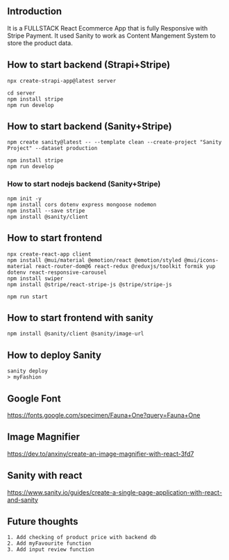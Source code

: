 ## Introduction
It is a FULLSTACK React Ecommerce App that is fully Responsive with Stripe Payment. It used Sanity to work as Content Mangement System to store the product data. 





## How to start backend (Strapi+Stripe)
```
npx create-strapi-app@latest server

cd server
npm install stripe
npm run develop
```

## How to start backend (Sanity+Stripe)
```
npm create sanity@latest -- --template clean --create-project "Sanity Project" --dataset production

npm install stripe
npm run develop
```
### How to start nodejs backend (Sanity+Stripe)
```
npm init -y
npm install cors dotenv express mongoose nodemon
npm install --save stripe
npm install @sanity/client
```

## How to start frontend
```
npx create-react-app client
npm install @mui/material @emotion/react @emotion/styled @mui/icons-material react-router-dom@6 react-redux @reduxjs/toolkit formik yup dotenv react-responsive-carousel
npm install swiper
npm install @stripe/react-stripe-js @stripe/stripe-js

npm run start
```

## How to start frontend with sanity
```
npm install @sanity/client @sanity/image-url
```

## How to deploy Sanity
```
sanity deploy
> myFashion
```

## Google Font
https://fonts.google.com/specimen/Fauna+One?query=Fauna+One

## Image Magnifier
https://dev.to/anxiny/create-an-image-magnifier-with-react-3fd7

## Sanity with react
https://www.sanity.io/guides/create-a-single-page-application-with-react-and-sanity

## Future thoughts
```
1. Add checking of product price with backend db
2. Add myFavourite function
3. Add input review function
```